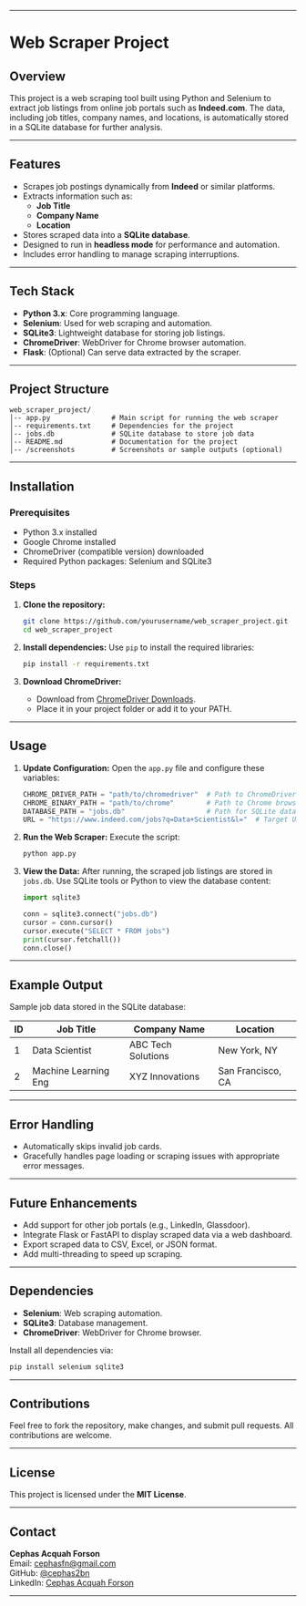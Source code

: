 
---

# **Web Scraper Project**

## **Overview**
This project is a web scraping tool built using Python and Selenium to extract job listings from online job portals such as **Indeed.com**. The data, including job titles, company names, and locations, is automatically stored in a SQLite database for further analysis.

---

## **Features**
- Scrapes job postings dynamically from **Indeed** or similar platforms.
- Extracts information such as:
  - **Job Title**
  - **Company Name**
  - **Location**
- Stores scraped data into a **SQLite database**.
- Designed to run in **headless mode** for performance and automation.
- Includes error handling to manage scraping interruptions.

---

## **Tech Stack**
- **Python 3.x**: Core programming language.
- **Selenium**: Used for web scraping and automation.
- **SQLite3**: Lightweight database for storing job listings.
- **ChromeDriver**: WebDriver for Chrome browser automation.
- **Flask**: (Optional) Can serve data extracted by the scraper.

---

## **Project Structure**
```
web_scraper_project/
│-- app.py               # Main script for running the web scraper
│-- requirements.txt     # Dependencies for the project
│-- jobs.db              # SQLite database to store job data
│-- README.md            # Documentation for the project
│-- /screenshots         # Screenshots or sample outputs (optional)
```

---

## **Installation**

### **Prerequisites**
- Python 3.x installed
- Google Chrome installed
- ChromeDriver (compatible version) downloaded
- Required Python packages: Selenium and SQLite3

### **Steps**
1. **Clone the repository:**
   ```bash
   git clone https://github.com/yourusername/web_scraper_project.git
   cd web_scraper_project
   ```

2. **Install dependencies:**
   Use `pip` to install the required libraries:
   ```bash
   pip install -r requirements.txt
   ```

3. **Download ChromeDriver:**
   - Download from [ChromeDriver Downloads](https://sites.google.com/chromium.org/driver/).
   - Place it in your project folder or add it to your PATH.

---

## **Usage**

1. **Update Configuration:**
   Open the `app.py` file and configure these variables:
   ```python
   CHROME_DRIVER_PATH = "path/to/chromedriver"  # Path to ChromeDriver
   CHROME_BINARY_PATH = "path/to/chrome"        # Path to Chrome browser
   DATABASE_PATH = "jobs.db"                    # Path for SQLite database
   URL = "https://www.indeed.com/jobs?q=Data+Scientist&l="  # Target URL
   ```

2. **Run the Web Scraper:**
   Execute the script:
   ```bash
   python app.py
   ```

3. **View the Data:**
   After running, the scraped job listings are stored in `jobs.db`. Use SQLite tools or Python to view the database content:
   ```python
   import sqlite3

   conn = sqlite3.connect("jobs.db")
   cursor = conn.cursor()
   cursor.execute("SELECT * FROM jobs")
   print(cursor.fetchall())
   conn.close()
   ```

---

## **Example Output**
Sample job data stored in the SQLite database:

| ID  | Job Title           | Company Name          | Location           |
|-----|---------------------|-----------------------|--------------------|
| 1   | Data Scientist      | ABC Tech Solutions    | New York, NY       |
| 2   | Machine Learning Eng| XYZ Innovations       | San Francisco, CA  |

---

## **Error Handling**
- Automatically skips invalid job cards.
- Gracefully handles page loading or scraping issues with appropriate error messages.

---

## **Future Enhancements**
- Add support for other job portals (e.g., LinkedIn, Glassdoor).
- Integrate Flask or FastAPI to display scraped data via a web dashboard.
- Export scraped data to CSV, Excel, or JSON format.
- Add multi-threading to speed up scraping.

---

## **Dependencies**
- **Selenium**: Web scraping automation.
- **SQLite3**: Database management.
- **ChromeDriver**: WebDriver for Chrome browser.

Install all dependencies via:
```bash
pip install selenium sqlite3
```

---

## **Contributions**
Feel free to fork the repository, make changes, and submit pull requests. All contributions are welcome.

---

## **License**
This project is licensed under the **MIT License**.

---

## **Contact**
**Cephas Acquah Forson**  
Email: [cephasfn@gmail.com](mailto:cephasfn@gmail.com)  
GitHub: [@cephas2bn](https://github.com/cephas2bn)  
LinkedIn: [Cephas Acquah Forson](https://www.linkedin.com/in/cephasaforson/)

---
